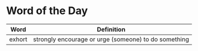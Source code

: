 # Word of the Day

|Word|Definition|
|---|---|
|exhort|strongly encourage or urge (someone) to do something|